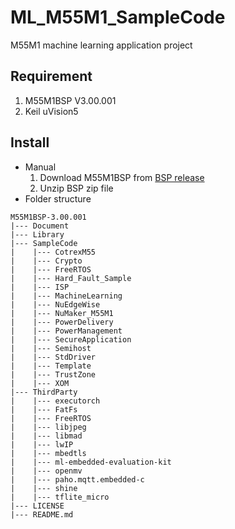 # ML_M55M1_SampleCode
M55M1 machine learning application project
## Requirement
1. M55M1BSP V3.00.001
2. Keil uVision5
## Install
- Manual  
    1. Download M55M1BSP from [BSP release](https://github.com/OpenNuvoton/M55M1BSP/releases)
    2. Unzip BSP zip file
- Folder structure
```
M55M1BSP-3.00.001
|--- Document
|--- Library
|--- SampleCode
|    |--- CotrexM55
|    |--- Crypto
|    |--- FreeRTOS
|    |--- Hard_Fault_Sample
|    |--- ISP
|    |--- MachineLearning
|    |--- NuEdgeWise
|    |--- NuMaker_M55M1
|    |--- PowerDelivery
|    |--- PowerManagement
|    |--- SecureApplication
|    |--- Semihost
|    |--- StdDriver
|    |--- Template
|    |--- TrustZone
|    |--- XOM
|--- ThirdParty
|    |--- executorch
|    |--- FatFs
|    |--- FreeRTOS
|    |--- libjpeg
|    |--- libmad
|    |--- lwIP
|    |--- mbedtls
|    |--- ml-embedded-evaluation-kit
|    |--- openmv
|    |--- paho.mqtt.embedded-c
|    |--- shine
|    |--- tflite_micro
|--- LICENSE
|--- README.md

```

